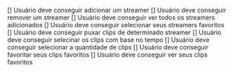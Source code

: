 [] Usuário deve conseguir adicionar um streamer
[] Usuário deve conseguir remover um streamer
[] Usuário deve conseguir ver todos os streamers adicionados
[] Usuário deve conseguir selecionar seus streamers favoritos
[] Usuário deve conseguir puxar clips de determinado streamer
[] Usuário deve conseguir selecinar os clips com base no tempo
[] Usuário deve conseguir selecionar a quantidade de clips
[] Usuário deve conseguir favoritar seus clips favoritos
[] Usuário deve conseguir ver seus clips favoritos